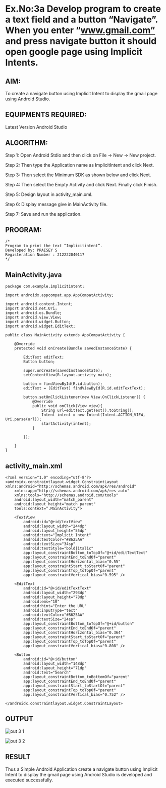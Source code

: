 # Ex.No:3a Develop program to create a text field and a button “Navigate”. When you enter “www.gmail.com” and press navigate button it should open google page using Implicit Intents.


## AIM:

To create a navigate button using Implicit Intent to display the gmail page using Android Studio.

## EQUIPMENTS REQUIRED:

Latest Version Android Studio

## ALGORITHM:

Step 1: Open Android Stdio and then click on File -> New -> New project.

Step 2: Then type the Application name as ImplicitIntent and click Next.

Step 3: Then select the Minimum SDK as shown below and click Next.

Step 4: Then select the Empty Activity and click Next. Finally click Finish.

Step 5: Design layout in activity_main.xml.

Step 6: Display message give in MainActivity file.

Step 7: Save and run the application.

## PROGRAM:
```
/*
Program to print the text “Implicitintent”.
Developed by: PRAISEY S
Registeration Number : 212222040117
*/
```
## MainActivity.java
```
package com.example.implicitintent;

import androidx.appcompat.app.AppCompatActivity;

import android.content.Intent;
import android.net.Uri;
import android.os.Bundle;
import android.view.View;
import android.widget.Button;
import android.widget.EditText;

public class MainActivity extends AppCompatActivity {

    @Override
    protected void onCreate(Bundle savedInstanceState) {

        EditText editText;
        Button button;

        super.onCreate(savedInstanceState);
        setContentView(R.layout.activity_main);

        button = findViewById(R.id.button);
        editText = (EditText) findViewById(R.id.editTextText);

        button.setOnClickListener(new View.OnClickListener() {
            @Override
            public void onClick(View view){
                String url=editText.getText().toString();
                Intent intent = new Intent(Intent.ACTION_VIEW, Uri.parse(url));
                startActivity(intent);
            }

        });

    }
}
```
## activity_main.xml
```
<?xml version="1.0" encoding="utf-8"?>
<androidx.constraintlayout.widget.ConstraintLayout xmlns:android="http://schemas.android.com/apk/res/android"
    xmlns:app="http://schemas.android.com/apk/res-auto"
    xmlns:tools="http://schemas.android.com/tools"
    android:layout_width="match_parent"
    android:layout_height="match_parent"
    tools:context=".MainActivity">

    <TextView
        android:id="@+id/textView"
        android:layout_width="244dp"
        android:layout_height="55dp"
        android:text="Implicit Intent"
        android:textColor="#8625AA"
        android:textSize="34sp"
        android:textStyle="bold|italic"
        app:layout_constraintBottom_toTopOf="@+id/editTextText"
        app:layout_constraintEnd_toEndOf="parent"
        app:layout_constraintHorizontal_bias="0.55"
        app:layout_constraintStart_toStartOf="parent"
        app:layout_constraintTop_toTopOf="parent"
        app:layout_constraintVertical_bias="0.595" />

    <EditText
        android:id="@+id/editTextText"
        android:layout_width="293dp"
        android:layout_height="78dp"
        android:ems="10"
        android:hint="Enter the URL"
        android:inputType="text"
        android:textColor="#8625AA"
        android:textSize="24sp"
        app:layout_constraintBottom_toTopOf="@+id/button"
        app:layout_constraintEnd_toEndOf="parent"
        app:layout_constraintHorizontal_bias="0.364"
        app:layout_constraintStart_toStartOf="parent"
        app:layout_constraintTop_toTopOf="parent"
        app:layout_constraintVertical_bias="0.808" />

    <Button
        android:id="@+id/button"
        android:layout_width="148dp"
        android:layout_height="71dp"
        android:text="Search"
        app:layout_constraintBottom_toBottomOf="parent"
        app:layout_constraintEnd_toEndOf="parent"
        app:layout_constraintStart_toStartOf="parent"
        app:layout_constraintTop_toTopOf="parent"
        app:layout_constraintVertical_bias="0.752" />

</androidx.constraintlayout.widget.ConstraintLayout>
```
## OUTPUT

![out 3 1](https://github.com/PRAISEYSOLOMON/ImplicitIntent-MAD/assets/119394259/6ec6ff86-7a26-4df1-99fb-978774904842)

![out 3 2](https://github.com/PRAISEYSOLOMON/ImplicitIntent-MAD/assets/119394259/b7159c80-b832-444c-a854-fc845fbde621)


## RESULT
Thus a Simple Android Application create a navigate button using Implicit Intent to display the gmail page using Android Studio is developed and executed successfully.


